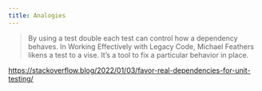 ```yaml
---
title: Analogies
---
```


> By using a test double each test can control how a dependency behaves. In Working Effectively with Legacy Code, Michael Feathers likens a test to a vise. It’s a tool to fix a particular behavior in place.

https://stackoverflow.blog/2022/01/03/favor-real-dependencies-for-unit-testing/
